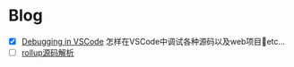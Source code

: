 # Blog

- [x] [Debugging in VSCode](./learn-debugging-in-vscode.md)
怎样在VSCode中调试各种源码以及web项目etc...
- [ ] [rollup源码解析](./rollup-source-code.md)
